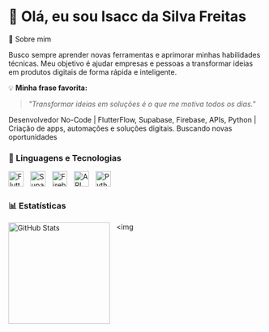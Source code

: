 # 👋 Olá, eu sou Isacc da Silva Freitas
🧠 Sobre mim

Busco sempre aprender novas ferramentas e aprimorar minhas habilidades técnicas. Meu objetivo é ajudar empresas e pessoas a transformar ideias em produtos digitais de forma rápida e inteligente.

💡 **Minha frase favorita:**

> _"Transformar ideias em soluções é o que me motiva todos os dias."_

Desenvolvedor No-Code | FlutterFlow, Supabase, Firebase, APIs, Python | Criação de apps, automações e soluções digitais. Buscando novas oportunidades


### 🤖 Linguagens e Tecnologias

<img 
    align="left" 
    alt="Flutterflow"
    title="Flutterflow" 
    width="30px" 
    style="padding-right: 10px;" 
    src="https://pbs.twimg.com/profile_images/1625151278535016448/tML8CA1M_400x400.jpg" 
/>
<img 
    align="left" 
    alt="Supabase" 
    title="Supabase"
    width="30px" 
    style="padding-right: 10px;" 
    src="https://encrypted-tbn0.gstatic.com/images?q=tbn:ANd9GcQgcp6z39vN3ad1wKqEHoCdaUFgzlP1T2Zjnw&s" 
/>
<img 
    align="left" 
    alt="Firebase"
    title="Firebase" 
    width="30px" 
    style="padding-right: 10px;" 
    src="https://images.ctfassets.net/in6v9lxmm5c8/57MXX73Nx2rUnUI730EykA/8d13236943bb46948155f92f2325369e/firebase.png?q=50&fm=webp" 
/>
<img 
    align="left" 
    alt="API"
    title="API" 
    width="30px" 
    style="padding-right: 10px;" 
    src="https://w7.pngwing.com/pngs/500/498/png-transparent-application-programming-interface-representational-state-transfer-web-api-computer-software-hackathon-api-icon-logo-computer-program-computer-programming-thumbnail.png" 
/>

<img 
    align="left" 
    alt="Python" 
    title="Python"
    width="30px" 
    style="padding-right: 10px;" 
    src="https://cdn.jsdelivr.net/gh/devicons/devicon@latest/icons/python/python-original.svg" 
/>

<br/>
<br/>

### 📊 Estatísticas 
  <img 
    align="left" 
    alt="GitHub Stats" 
    height="200" 
    style="padding-right: 10px;" 
    src="https://github-readme-stats.vercel.app/api?username=isaccfreitas&show_icons=true&theme=tokyonight&include_all_commits=true&locale=pt-br" 
  />
<img 
